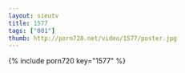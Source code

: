 ```yaml
--- 
layout: sieutv
title: 1577
tags: ["001"]
thumb: http://porn720.net/video/1577/poster.jpg
---
```

{% include porn720 key="1577" %} 
